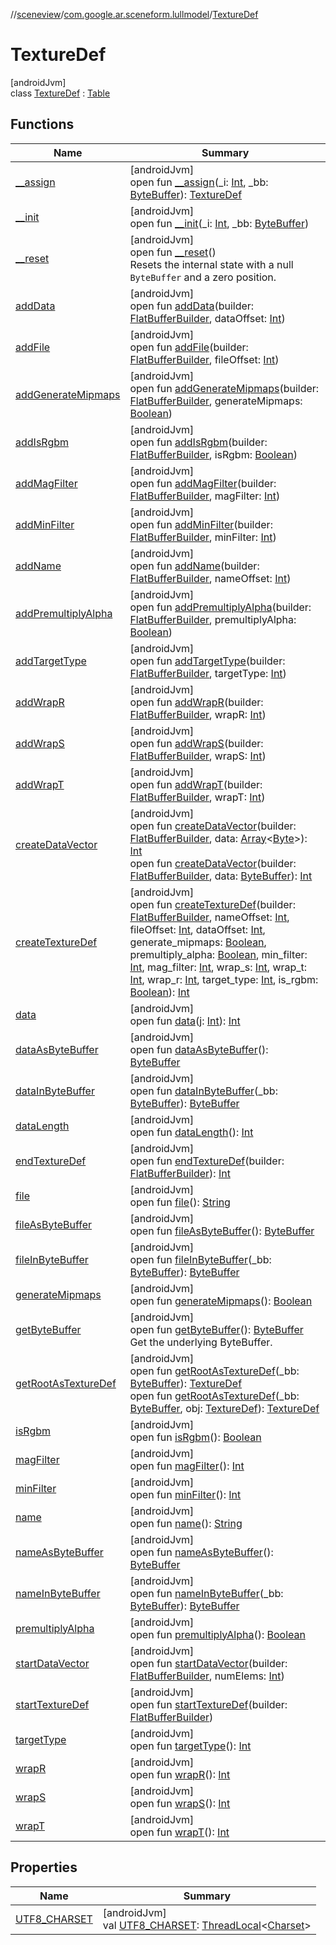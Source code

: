 //[sceneview](../../../index.md)/[com.google.ar.sceneform.lullmodel](../index.md)/[TextureDef](index.md)

# TextureDef

[androidJvm]\
class [TextureDef](index.md) : [Table](../../com.google.flatbuffers/-table/index.md)

## Functions

| Name | Summary |
|---|---|
| [__assign](__assign.md) | [androidJvm]<br>open fun [__assign](__assign.md)(_i: [Int](https://kotlinlang.org/api/latest/jvm/stdlib/kotlin/-int/index.html), _bb: [ByteBuffer](https://developer.android.com/reference/kotlin/java/nio/ByteBuffer.html)): [TextureDef](index.md) |
| [__init](__init.md) | [androidJvm]<br>open fun [__init](__init.md)(_i: [Int](https://kotlinlang.org/api/latest/jvm/stdlib/kotlin/-int/index.html), _bb: [ByteBuffer](https://developer.android.com/reference/kotlin/java/nio/ByteBuffer.html)) |
| [__reset](../../com.google.flatbuffers/-table/__reset.md) | [androidJvm]<br>open fun [__reset](../../com.google.flatbuffers/-table/__reset.md)()<br>Resets the internal state with a null `ByteBuffer` and a zero position. |
| [addData](add-data.md) | [androidJvm]<br>open fun [addData](add-data.md)(builder: [FlatBufferBuilder](../../com.google.flatbuffers/-flat-buffer-builder/index.md), dataOffset: [Int](https://kotlinlang.org/api/latest/jvm/stdlib/kotlin/-int/index.html)) |
| [addFile](add-file.md) | [androidJvm]<br>open fun [addFile](add-file.md)(builder: [FlatBufferBuilder](../../com.google.flatbuffers/-flat-buffer-builder/index.md), fileOffset: [Int](https://kotlinlang.org/api/latest/jvm/stdlib/kotlin/-int/index.html)) |
| [addGenerateMipmaps](add-generate-mipmaps.md) | [androidJvm]<br>open fun [addGenerateMipmaps](add-generate-mipmaps.md)(builder: [FlatBufferBuilder](../../com.google.flatbuffers/-flat-buffer-builder/index.md), generateMipmaps: [Boolean](https://kotlinlang.org/api/latest/jvm/stdlib/kotlin/-boolean/index.html)) |
| [addIsRgbm](add-is-rgbm.md) | [androidJvm]<br>open fun [addIsRgbm](add-is-rgbm.md)(builder: [FlatBufferBuilder](../../com.google.flatbuffers/-flat-buffer-builder/index.md), isRgbm: [Boolean](https://kotlinlang.org/api/latest/jvm/stdlib/kotlin/-boolean/index.html)) |
| [addMagFilter](add-mag-filter.md) | [androidJvm]<br>open fun [addMagFilter](add-mag-filter.md)(builder: [FlatBufferBuilder](../../com.google.flatbuffers/-flat-buffer-builder/index.md), magFilter: [Int](https://kotlinlang.org/api/latest/jvm/stdlib/kotlin/-int/index.html)) |
| [addMinFilter](add-min-filter.md) | [androidJvm]<br>open fun [addMinFilter](add-min-filter.md)(builder: [FlatBufferBuilder](../../com.google.flatbuffers/-flat-buffer-builder/index.md), minFilter: [Int](https://kotlinlang.org/api/latest/jvm/stdlib/kotlin/-int/index.html)) |
| [addName](add-name.md) | [androidJvm]<br>open fun [addName](add-name.md)(builder: [FlatBufferBuilder](../../com.google.flatbuffers/-flat-buffer-builder/index.md), nameOffset: [Int](https://kotlinlang.org/api/latest/jvm/stdlib/kotlin/-int/index.html)) |
| [addPremultiplyAlpha](add-premultiply-alpha.md) | [androidJvm]<br>open fun [addPremultiplyAlpha](add-premultiply-alpha.md)(builder: [FlatBufferBuilder](../../com.google.flatbuffers/-flat-buffer-builder/index.md), premultiplyAlpha: [Boolean](https://kotlinlang.org/api/latest/jvm/stdlib/kotlin/-boolean/index.html)) |
| [addTargetType](add-target-type.md) | [androidJvm]<br>open fun [addTargetType](add-target-type.md)(builder: [FlatBufferBuilder](../../com.google.flatbuffers/-flat-buffer-builder/index.md), targetType: [Int](https://kotlinlang.org/api/latest/jvm/stdlib/kotlin/-int/index.html)) |
| [addWrapR](add-wrap-r.md) | [androidJvm]<br>open fun [addWrapR](add-wrap-r.md)(builder: [FlatBufferBuilder](../../com.google.flatbuffers/-flat-buffer-builder/index.md), wrapR: [Int](https://kotlinlang.org/api/latest/jvm/stdlib/kotlin/-int/index.html)) |
| [addWrapS](add-wrap-s.md) | [androidJvm]<br>open fun [addWrapS](add-wrap-s.md)(builder: [FlatBufferBuilder](../../com.google.flatbuffers/-flat-buffer-builder/index.md), wrapS: [Int](https://kotlinlang.org/api/latest/jvm/stdlib/kotlin/-int/index.html)) |
| [addWrapT](add-wrap-t.md) | [androidJvm]<br>open fun [addWrapT](add-wrap-t.md)(builder: [FlatBufferBuilder](../../com.google.flatbuffers/-flat-buffer-builder/index.md), wrapT: [Int](https://kotlinlang.org/api/latest/jvm/stdlib/kotlin/-int/index.html)) |
| [createDataVector](create-data-vector.md) | [androidJvm]<br>open fun [createDataVector](create-data-vector.md)(builder: [FlatBufferBuilder](../../com.google.flatbuffers/-flat-buffer-builder/index.md), data: [Array](https://kotlinlang.org/api/latest/jvm/stdlib/kotlin/-array/index.html)&lt;[Byte](https://kotlinlang.org/api/latest/jvm/stdlib/kotlin/-byte/index.html)&gt;): [Int](https://kotlinlang.org/api/latest/jvm/stdlib/kotlin/-int/index.html)<br>open fun [createDataVector](create-data-vector.md)(builder: [FlatBufferBuilder](../../com.google.flatbuffers/-flat-buffer-builder/index.md), data: [ByteBuffer](https://developer.android.com/reference/kotlin/java/nio/ByteBuffer.html)): [Int](https://kotlinlang.org/api/latest/jvm/stdlib/kotlin/-int/index.html) |
| [createTextureDef](create-texture-def.md) | [androidJvm]<br>open fun [createTextureDef](create-texture-def.md)(builder: [FlatBufferBuilder](../../com.google.flatbuffers/-flat-buffer-builder/index.md), nameOffset: [Int](https://kotlinlang.org/api/latest/jvm/stdlib/kotlin/-int/index.html), fileOffset: [Int](https://kotlinlang.org/api/latest/jvm/stdlib/kotlin/-int/index.html), dataOffset: [Int](https://kotlinlang.org/api/latest/jvm/stdlib/kotlin/-int/index.html), generate_mipmaps: [Boolean](https://kotlinlang.org/api/latest/jvm/stdlib/kotlin/-boolean/index.html), premultiply_alpha: [Boolean](https://kotlinlang.org/api/latest/jvm/stdlib/kotlin/-boolean/index.html), min_filter: [Int](https://kotlinlang.org/api/latest/jvm/stdlib/kotlin/-int/index.html), mag_filter: [Int](https://kotlinlang.org/api/latest/jvm/stdlib/kotlin/-int/index.html), wrap_s: [Int](https://kotlinlang.org/api/latest/jvm/stdlib/kotlin/-int/index.html), wrap_t: [Int](https://kotlinlang.org/api/latest/jvm/stdlib/kotlin/-int/index.html), wrap_r: [Int](https://kotlinlang.org/api/latest/jvm/stdlib/kotlin/-int/index.html), target_type: [Int](https://kotlinlang.org/api/latest/jvm/stdlib/kotlin/-int/index.html), is_rgbm: [Boolean](https://kotlinlang.org/api/latest/jvm/stdlib/kotlin/-boolean/index.html)): [Int](https://kotlinlang.org/api/latest/jvm/stdlib/kotlin/-int/index.html) |
| [data](data.md) | [androidJvm]<br>open fun [data](data.md)(j: [Int](https://kotlinlang.org/api/latest/jvm/stdlib/kotlin/-int/index.html)): [Int](https://kotlinlang.org/api/latest/jvm/stdlib/kotlin/-int/index.html) |
| [dataAsByteBuffer](data-as-byte-buffer.md) | [androidJvm]<br>open fun [dataAsByteBuffer](data-as-byte-buffer.md)(): [ByteBuffer](https://developer.android.com/reference/kotlin/java/nio/ByteBuffer.html) |
| [dataInByteBuffer](data-in-byte-buffer.md) | [androidJvm]<br>open fun [dataInByteBuffer](data-in-byte-buffer.md)(_bb: [ByteBuffer](https://developer.android.com/reference/kotlin/java/nio/ByteBuffer.html)): [ByteBuffer](https://developer.android.com/reference/kotlin/java/nio/ByteBuffer.html) |
| [dataLength](data-length.md) | [androidJvm]<br>open fun [dataLength](data-length.md)(): [Int](https://kotlinlang.org/api/latest/jvm/stdlib/kotlin/-int/index.html) |
| [endTextureDef](end-texture-def.md) | [androidJvm]<br>open fun [endTextureDef](end-texture-def.md)(builder: [FlatBufferBuilder](../../com.google.flatbuffers/-flat-buffer-builder/index.md)): [Int](https://kotlinlang.org/api/latest/jvm/stdlib/kotlin/-int/index.html) |
| [file](file.md) | [androidJvm]<br>open fun [file](file.md)(): [String](https://developer.android.com/reference/kotlin/java/lang/String.html) |
| [fileAsByteBuffer](file-as-byte-buffer.md) | [androidJvm]<br>open fun [fileAsByteBuffer](file-as-byte-buffer.md)(): [ByteBuffer](https://developer.android.com/reference/kotlin/java/nio/ByteBuffer.html) |
| [fileInByteBuffer](file-in-byte-buffer.md) | [androidJvm]<br>open fun [fileInByteBuffer](file-in-byte-buffer.md)(_bb: [ByteBuffer](https://developer.android.com/reference/kotlin/java/nio/ByteBuffer.html)): [ByteBuffer](https://developer.android.com/reference/kotlin/java/nio/ByteBuffer.html) |
| [generateMipmaps](generate-mipmaps.md) | [androidJvm]<br>open fun [generateMipmaps](generate-mipmaps.md)(): [Boolean](https://kotlinlang.org/api/latest/jvm/stdlib/kotlin/-boolean/index.html) |
| [getByteBuffer](../../com.google.flatbuffers/-table/get-byte-buffer.md) | [androidJvm]<br>open fun [getByteBuffer](../../com.google.flatbuffers/-table/get-byte-buffer.md)(): [ByteBuffer](https://developer.android.com/reference/kotlin/java/nio/ByteBuffer.html)<br>Get the underlying ByteBuffer. |
| [getRootAsTextureDef](get-root-as-texture-def.md) | [androidJvm]<br>open fun [getRootAsTextureDef](get-root-as-texture-def.md)(_bb: [ByteBuffer](https://developer.android.com/reference/kotlin/java/nio/ByteBuffer.html)): [TextureDef](index.md)<br>open fun [getRootAsTextureDef](get-root-as-texture-def.md)(_bb: [ByteBuffer](https://developer.android.com/reference/kotlin/java/nio/ByteBuffer.html), obj: [TextureDef](index.md)): [TextureDef](index.md) |
| [isRgbm](is-rgbm.md) | [androidJvm]<br>open fun [isRgbm](is-rgbm.md)(): [Boolean](https://kotlinlang.org/api/latest/jvm/stdlib/kotlin/-boolean/index.html) |
| [magFilter](mag-filter.md) | [androidJvm]<br>open fun [magFilter](mag-filter.md)(): [Int](https://kotlinlang.org/api/latest/jvm/stdlib/kotlin/-int/index.html) |
| [minFilter](min-filter.md) | [androidJvm]<br>open fun [minFilter](min-filter.md)(): [Int](https://kotlinlang.org/api/latest/jvm/stdlib/kotlin/-int/index.html) |
| [name](name.md) | [androidJvm]<br>open fun [name](name.md)(): [String](https://developer.android.com/reference/kotlin/java/lang/String.html) |
| [nameAsByteBuffer](name-as-byte-buffer.md) | [androidJvm]<br>open fun [nameAsByteBuffer](name-as-byte-buffer.md)(): [ByteBuffer](https://developer.android.com/reference/kotlin/java/nio/ByteBuffer.html) |
| [nameInByteBuffer](name-in-byte-buffer.md) | [androidJvm]<br>open fun [nameInByteBuffer](name-in-byte-buffer.md)(_bb: [ByteBuffer](https://developer.android.com/reference/kotlin/java/nio/ByteBuffer.html)): [ByteBuffer](https://developer.android.com/reference/kotlin/java/nio/ByteBuffer.html) |
| [premultiplyAlpha](premultiply-alpha.md) | [androidJvm]<br>open fun [premultiplyAlpha](premultiply-alpha.md)(): [Boolean](https://kotlinlang.org/api/latest/jvm/stdlib/kotlin/-boolean/index.html) |
| [startDataVector](start-data-vector.md) | [androidJvm]<br>open fun [startDataVector](start-data-vector.md)(builder: [FlatBufferBuilder](../../com.google.flatbuffers/-flat-buffer-builder/index.md), numElems: [Int](https://kotlinlang.org/api/latest/jvm/stdlib/kotlin/-int/index.html)) |
| [startTextureDef](start-texture-def.md) | [androidJvm]<br>open fun [startTextureDef](start-texture-def.md)(builder: [FlatBufferBuilder](../../com.google.flatbuffers/-flat-buffer-builder/index.md)) |
| [targetType](target-type.md) | [androidJvm]<br>open fun [targetType](target-type.md)(): [Int](https://kotlinlang.org/api/latest/jvm/stdlib/kotlin/-int/index.html) |
| [wrapR](wrap-r.md) | [androidJvm]<br>open fun [wrapR](wrap-r.md)(): [Int](https://kotlinlang.org/api/latest/jvm/stdlib/kotlin/-int/index.html) |
| [wrapS](wrap-s.md) | [androidJvm]<br>open fun [wrapS](wrap-s.md)(): [Int](https://kotlinlang.org/api/latest/jvm/stdlib/kotlin/-int/index.html) |
| [wrapT](wrap-t.md) | [androidJvm]<br>open fun [wrapT](wrap-t.md)(): [Int](https://kotlinlang.org/api/latest/jvm/stdlib/kotlin/-int/index.html) |

## Properties

| Name | Summary |
|---|---|
| [UTF8_CHARSET](../../com.google.flatbuffers/-table/-u-t-f8_-c-h-a-r-s-e-t.md) | [androidJvm]<br>val [UTF8_CHARSET](../../com.google.flatbuffers/-table/-u-t-f8_-c-h-a-r-s-e-t.md): [ThreadLocal](https://developer.android.com/reference/kotlin/java/lang/ThreadLocal.html)&lt;[Charset](https://developer.android.com/reference/kotlin/java/nio/charset/Charset.html)&gt; |
